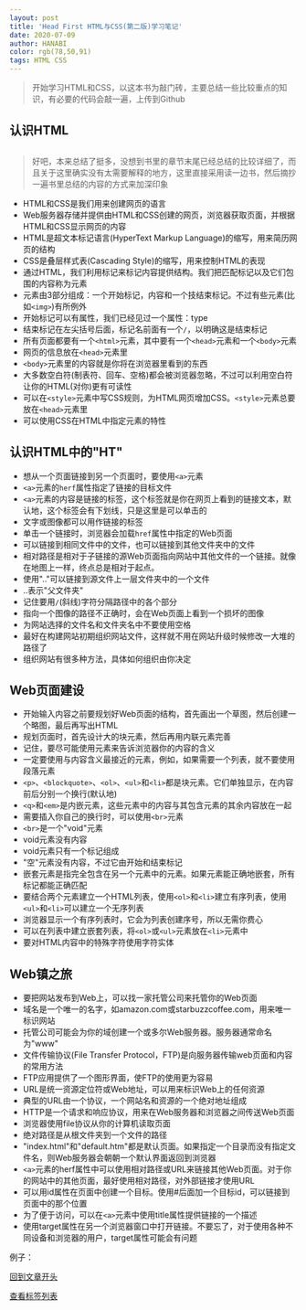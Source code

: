 ```yaml
---
layout: post
title: 'Head First HTML与CSS(第二版)学习笔记'
date: 2020-07-09
author: HANABI
color: rgb(78,50,91)
tags: HTML CSS
---
```


> 开始学习HTML和CSS，以这本书为敲门砖，主要总结一些比较重点的知识，有必要的代码会敲一遍，上传到Github

## <h2 id="chapter1">认识HTML<h2>

> 好吧，本来总结了挺多，没想到书里的章节末尾已经总结的比较详细了，而且关于这里确实没有太需要解释的地方，这里直接采用读一边书，然后摘抄一遍书里总结的内容的方式来加深印象

- HTML和CSS是我们用来创建网页的语言
- Web服务器存储并提供由HTML和CSS创建的网页，浏览器获取页面，并根据HTML和CSS显示网页的内容
- HTML是超文本标记语言(HyperText Markup Language)的缩写，用来简历网页的结构
- CSS是叠层样式表(Cascading Style)的缩写，用来控制HTML的表现
- 通过HTML，我们利用标记来标记内容提供结构。我们把匹配标记以及它们包围的内容称为元素
- 元素由3部分组成：一个开始标记，内容和一个技结束标记。不过有些元素(比如`<img>`)有所例外
- 开始标记可以有属性，我们已经见过一个属性：type
- 结束标记在左尖括号后面，标记名前面有一个`/`，以明确这是结束标记
- 所有页面都要有一个`<html>`元素，其中要有一个`<head>`元素和一个`<body>`元素
- 网页的信息放在`<head>`元素里
- `<body>`元素里的内容就是你将在浏览器里看到的东西
- 大多数空白符(制表符、回车、空格)都会被浏览器忽略，不过可以利用空白符让你的HTML(对你)更有可读性
- 可以在`<style>`元素中写CSS规则，为HTML网页增加CSS。`<style>`元素总要放在`<head>`元素里
- 可以使用CSS在HTML中指定元素的特性

## 认识HTML中的"HT"

- 想从一个页面链接到另一个页面时，要使用`<a>`元素
- `<a>`元素的`herf`属性指定了链接的目标文件
- `<a>`元素的内容是链接的标签，这个标签就是你在网页上看到的链接文本，默认地，这个标签会有下划线，只是这里是可以单击的
- 文字或图像都可以用作链接的标签
- 单击一个链接时，浏览器会加载`href`属性中指定的Web页面
- 可以链接到相同文件中的文件，也可以链接到其他文件夹中的文件
- 相对路径是相对于子链接的源Web页面指向网站中其他文件的一个链接。就像在地图上一样，终点总是相对于起点。
- 使用".."可以链接到源文件上一层文件夹中的一个文件
- ..表示"父文件夹"
- 记住要用`/`(斜线)字符分隔路径中的各个部分
- 指向一个图像的路径不正确时，会在Web页面上看到一个损坏的图像
- 为网站选择的文件名和文件夹名中不要使用空格
- 最好在构建网站初期组织网站文件，这样就不用在网站升级时候修改一大堆的路径了
- 组织网站有很多种方法，具体如何组织由你决定

## Web页面建设

- 开始输入内容之前要规划好Web页面的结构，首先画出一个草图，然后创建一个略图，最后再写出HTML
- 规划页面时，首先设计大的块元素，然后再用内联元素完善
- 记住，要尽可能使用元素来告诉浏览器你的内容的含义
- 一定要使用与内容含义最接近的元素，例如，如果需要一个列表，就不要使用段落元素
- `<p>`、`<blockquote>`、`<ol>`、`<ul>`和`<li>`都是块元素。它们单独显示，在内容前后分别一个换行(默认地)
- `<q>`和`<em>`是内嵌元素，这些元素中的内容与其包含元素的其余内容放在一起
- 需要插入你自己的换行时，可以使用`<br>`元素
- `<br>`是一个"void"元素
- void元素没有内容
- void元素只有一个标记组成
- "空"元素没有内容，不过它由开始和结束标记
- 嵌套元素是指完全包含在另一个元素中的元素。如果元素能正确地嵌套，所有标记都能正确匹配
- 要结合两个元素建立一个HTML列表，使用`<ol>`和`<li>`建立有序列表，使用`<ul>`和`<li>`可以建立一个无序列表
- 浏览器显示一个有序列表时，它会为列表创建序号，所以无需你费心
- 可以在列表中建立嵌套列表，将`<ol>`或`<ul>`元素放在`<li>`元素中
- 要对HTML内容中的特殊字符使用字符实体

## Web镇之旅

- 要把网站发布到Web上，可以找一家托管公司来托管你的Web页面
- 域名是一个唯一的名字，如amazon.com或starbuzzcoffee.com，用来唯一标识网站
- 托管公司可能会为你的域创建一个或多尔Web服务器。服务器通常命名为"www"
- 文件传输协议(File Transfer Protocol，FTP)是向服务器传输web页面和内容的常用方法
- FTP应用提供了一个图形界面，使FTP的使用更为容易
- URL是统一资源定位符或Web地址，可以用来标识Web上的任何资源
- 典型的URL由一个协议，一个网站名和资源的一个绝对地址组成
- HTTP是一个请求和响应协议，用来在Web服务器和浏览器之间传送Web页面
- 浏览器使用file协议从你的计算机读取页面
- 绝对路径是从根文件夹到一个文件的路径
- "index.html"和"default.htm"都是默认页面。如果指定一个目录而没有指定文件名，则Web服务器会朝朝一个默认界面返回到浏览器
- `<a>`元素的herf属性中可以使用相对路径或URL来链接其他Web页面。对于你的网站中的其他页面，最好使用相对路径，对外部链接才使用URL
- 可以用id属性在页面中创建一个目标。使用#后面加一个目标id，可以链接到页面中的那个位置
- 为了便于访问，可以在`<a>`元素中使用title属性提供链接的一个描述
- 使用target属性在另一个浏览器窗口中打开链接。不要忘了，对于使用各种不同设备和浏览器的用户，target属性可能会有问题

例子：

<a href="#chapter1">回到文章开头</a>

<a href="../../../../tags.html">查看标签列表</a>

